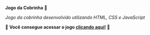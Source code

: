 **Jogo da Cobrinha** :snake:

*Jogo da cobrinha desenvolvido utilizando HTML, CSS e JavaScript*

:snake:  **Você consegue acessar o jogo [clicando aqui!](https://jogodacobrinha.vercel.app/)** :snake:

